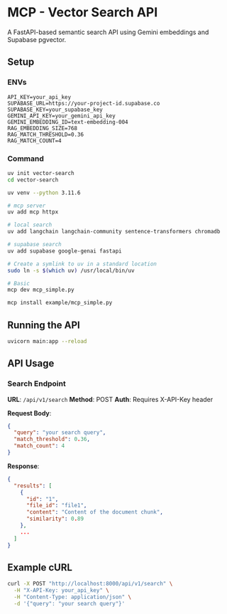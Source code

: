 # MCP - Vector Search API

A FastAPI-based semantic search API using Gemini embeddings and Supabase pgvector.

## Setup

### ENVs
```
API_KEY=your_api_key
SUPABASE_URL=https://your-project-id.supabase.co
SUPABASE_KEY=your_supabase_key
GEMINI_API_KEY=your_gemini_api_key
GEMINI_EMBEDDING_ID=text-embedding-004
RAG_EMBEDDING_SIZE=768
RAG_MATCH_THRESHOLD=0.36
RAG_MATCH_COUNT=4
```

### Command
```bash
uv init vector-search
cd vector-search

uv venv --python 3.11.6

# mcp server
uv add mcp httpx

# local search
uv add langchain langchain-community sentence-transformers chromadb

# supabase search
uv add supabase google-genai fastapi

# Create a symlink to uv in a standard location
sudo ln -s $(which uv) /usr/local/bin/uv

# Basic
mcp dev mcp_simple.py

mcp install example/mcp_simple.py


```

## Running the API

```bash
uvicorn main:app --reload
```

## API Usage

### Search Endpoint

**URL**: `/api/v1/search`
**Method**: POST
**Auth**: Requires X-API-Key header

**Request Body**:
```json
{
  "query": "your search query",
  "match_threshold": 0.36,
  "match_count": 4
}
```

**Response**:
```json
{
  "results": [
    {
      "id": "1",
      "file_id": "file1",
      "content": "Content of the document chunk",
      "similarity": 0.89
    },
    ...
  ]
}
```

## Example cURL

```bash
curl -X POST "http://localhost:8000/api/v1/search" \
  -H "X-API-Key: your_api_key" \
  -H "Content-Type: application/json" \
  -d '{"query": "your search query"}'
```
